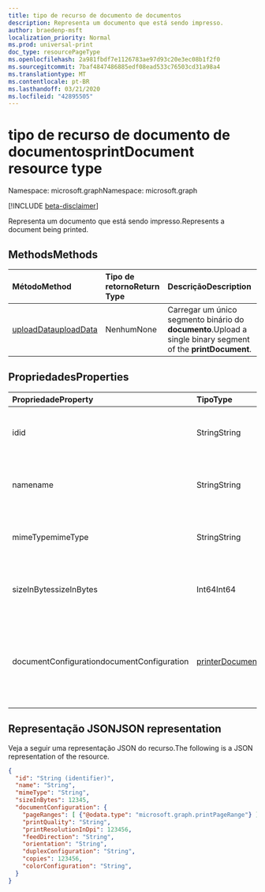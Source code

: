 ```yaml
---
title: tipo de recurso de documento de documentos
description: Representa um documento que está sendo impresso.
author: braedenp-msft
localization_priority: Normal
ms.prod: universal-print
doc_type: resourcePageType
ms.openlocfilehash: 2a981fbdf7e1126783ae97d93c20e3ec08b1f2f0
ms.sourcegitcommit: 7baf4847486885edf08ead533c76503cd31a98a4
ms.translationtype: MT
ms.contentlocale: pt-BR
ms.lasthandoff: 03/21/2020
ms.locfileid: "42895505"
---
```

# <a name="printdocument-resource-type"></a><span data-ttu-id="67295-103">tipo de recurso de documento de documentos</span><span class="sxs-lookup"><span data-stu-id="67295-103">printDocument resource type</span></span>

<span data-ttu-id="67295-104">Namespace: microsoft.graph</span><span class="sxs-lookup"><span data-stu-id="67295-104">Namespace: microsoft.graph</span></span>

[!INCLUDE [beta-disclaimer](../../includes/beta-disclaimer.md)]

<span data-ttu-id="67295-105">Representa um documento que está sendo impresso.</span><span class="sxs-lookup"><span data-stu-id="67295-105">Represents a document being printed.</span></span>

## <a name="methods"></a><span data-ttu-id="67295-106">Methods</span><span class="sxs-lookup"><span data-stu-id="67295-106">Methods</span></span>

| <span data-ttu-id="67295-107">Método</span><span class="sxs-lookup"><span data-stu-id="67295-107">Method</span></span>       | <span data-ttu-id="67295-108">Tipo de retorno</span><span class="sxs-lookup"><span data-stu-id="67295-108">Return Type</span></span> | <span data-ttu-id="67295-109">Descrição</span><span class="sxs-lookup"><span data-stu-id="67295-109">Description</span></span> |
|:-------------|:------------|:------------|
| [<span data-ttu-id="67295-110">uploadData</span><span class="sxs-lookup"><span data-stu-id="67295-110">uploadData</span></span>](../api/printdocument-uploaddata.md) | <span data-ttu-id="67295-111">Nenhum</span><span class="sxs-lookup"><span data-stu-id="67295-111">None</span></span> | <span data-ttu-id="67295-112">Carregar um único segmento binário do **documento**.</span><span class="sxs-lookup"><span data-stu-id="67295-112">Upload a single binary segment of the **printDocument**.</span></span> |

## <a name="properties"></a><span data-ttu-id="67295-113">Propriedades</span><span class="sxs-lookup"><span data-stu-id="67295-113">Properties</span></span>
| <span data-ttu-id="67295-114">Propriedade</span><span class="sxs-lookup"><span data-stu-id="67295-114">Property</span></span>     | <span data-ttu-id="67295-115">Tipo</span><span class="sxs-lookup"><span data-stu-id="67295-115">Type</span></span>        | <span data-ttu-id="67295-116">Descrição</span><span class="sxs-lookup"><span data-stu-id="67295-116">Description</span></span> |
|:-------------|:------------|:------------|
|<span data-ttu-id="67295-117">id</span><span class="sxs-lookup"><span data-stu-id="67295-117">id</span></span>|<span data-ttu-id="67295-118">String</span><span class="sxs-lookup"><span data-stu-id="67295-118">String</span></span>|<span data-ttu-id="67295-119">O identificador do documento.</span><span class="sxs-lookup"><span data-stu-id="67295-119">The document's identifier.</span></span> <span data-ttu-id="67295-120">Somente leitura.</span><span class="sxs-lookup"><span data-stu-id="67295-120">Read-only.</span></span>|
|<span data-ttu-id="67295-121">name</span><span class="sxs-lookup"><span data-stu-id="67295-121">name</span></span>|<span data-ttu-id="67295-122">String</span><span class="sxs-lookup"><span data-stu-id="67295-122">String</span></span>|<span data-ttu-id="67295-123">O nome do documento.</span><span class="sxs-lookup"><span data-stu-id="67295-123">The document's name.</span></span> <span data-ttu-id="67295-124">Somente leitura.</span><span class="sxs-lookup"><span data-stu-id="67295-124">Read-only.</span></span>|
|<span data-ttu-id="67295-125">mimeType</span><span class="sxs-lookup"><span data-stu-id="67295-125">mimeType</span></span>|<span data-ttu-id="67295-126">String</span><span class="sxs-lookup"><span data-stu-id="67295-126">String</span></span>|<span data-ttu-id="67295-127">O tipo MIME do documento.</span><span class="sxs-lookup"><span data-stu-id="67295-127">The document's MIME type.</span></span> <span data-ttu-id="67295-128">Somente leitura.</span><span class="sxs-lookup"><span data-stu-id="67295-128">Read-only.</span></span>|
|<span data-ttu-id="67295-129">sizeInBytes</span><span class="sxs-lookup"><span data-stu-id="67295-129">sizeInBytes</span></span>|<span data-ttu-id="67295-130">Int64</span><span class="sxs-lookup"><span data-stu-id="67295-130">Int64</span></span>|<span data-ttu-id="67295-131">O tamanho do documento em bytes.</span><span class="sxs-lookup"><span data-stu-id="67295-131">The document's size in bytes.</span></span> <span data-ttu-id="67295-132">Somente leitura.</span><span class="sxs-lookup"><span data-stu-id="67295-132">Read-only.</span></span>|
|<span data-ttu-id="67295-133">documentConfiguration</span><span class="sxs-lookup"><span data-stu-id="67295-133">documentConfiguration</span></span>|[<span data-ttu-id="67295-134">printerDocumentConfiguration</span><span class="sxs-lookup"><span data-stu-id="67295-134">printerDocumentConfiguration</span></span>](printerdocumentconfiguration.md) |<span data-ttu-id="67295-135">Um grupo de configurações que uma impressora deve usar para imprimir um documento.</span><span class="sxs-lookup"><span data-stu-id="67295-135">A group of settings that a printer should use to print a document.</span></span> <span data-ttu-id="67295-136">Somente leitura.</span><span class="sxs-lookup"><span data-stu-id="67295-136">Read-only.</span></span>|

## <a name="json-representation"></a><span data-ttu-id="67295-137">Representação JSON</span><span class="sxs-lookup"><span data-stu-id="67295-137">JSON representation</span></span>

<span data-ttu-id="67295-138">Veja a seguir uma representação JSON do recurso.</span><span class="sxs-lookup"><span data-stu-id="67295-138">The following is a JSON representation of the resource.</span></span>

<!-- {
  "blockType": "resource",
  "optionalProperties": [

  ],
  "@odata.type": "microsoft.graph.printDocument"
}-->

```json
{
  "id": "String (identifier)",
  "name": "String",
  "mimeType": "String",
  "sizeInBytes": 12345,
  "documentConfiguration": {
    "pageRanges": [ {"@odata.type": "microsoft.graph.printPageRange"} ],
    "printQuality": "String",
    "printResolutionInDpi": 123456,
    "feedDirection": "String",
    "orientation": "String",
    "duplexConfiguration": "String",
    "copies": 123456,
    "colorConfiguration": "String",
  }
}

```
